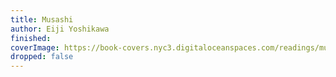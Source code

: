 ```yaml
---
title: Musashi
author: Eiji Yoshikawa
finished: 
coverImage: https://book-covers.nyc3.digitaloceanspaces.com/readings/musashi-01.jpg
dropped: false
---
```


